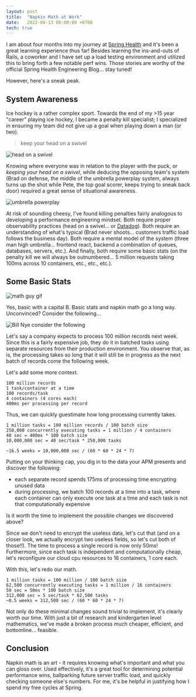 ```yaml
---
layout: post  
title:  "Napkin Math at Work"
date:   2022-08-13 00:00:00 +0700   
tech: true
---
```


I am about four months into my journey at [Spring Health](https://springhealth.com) and it's been a great learning experience thus far! Besides learning the ins-and-outs of Rails, a coworker and I have set up a load testing environment and utilized this to bring forth a few notable perf wins. Those stories are worthy of the official Spring Health Engineering Blog... stay tuned!

However, here's a sneak peak.

## System Awareness

Ice hockey is a rather complex sport. Towards the end of my >15 year "career" playing ice hockey, I became a penalty kill specialist; I specialized in ensuring my team did not give up a goal when playing down a man (or two).

> keep your head on a swivel

![head on a swivel](https://media.giphy.com/media/xT9IgtgWuP0irJKq8E/giphy.gif)

Knowing where everyone was in relation to the player with the puck, or *keeping your head on a swivel*, while deducing the opposing team's system (Brad on defense, the middle of the umbrella powerplay system,  always turns up the shot while Pete, the top goal scorer, keeps trying to sneak back door) required a great sense of situational awareness.

![umbrella powerplay](https://www.crossicehockey.com/wp-content/uploads/2014/04/umbrella-pp.jpg)

At risk of sounding cheesy, I've found killing penalties fairly analogous to developing a performance engineering mindset. Both require proper observability practices (head on a swivel... or [Datadog](https://www.datadoghq.com/)). Both require an understanding of what's typical (Brad never shoots... customers traffic load follows the business day). Both require a mental model of the system (three man high umbrella... frontend react, backend a combination of queues, databases, servers, etc.). And finally, both require some basic stats (on the penalty kill we will always be outnumbered...  5 million requests taking 100ms across 10 containers, etc., etc., etc.).

## Some Basic Stats

![math guy gif](https://media.giphy.com/media/4JVTF9zR9BicshFAb7/giphy.gif)

Yes, basic with a capital B. Basic stats and napkin math go a long way. Unconvinced? Consider the following...

![Bill Nye consider the following](https://media.giphy.com/media/SVL5Dws0bOSgE/giphy.gif)

Let's say a company expects to process 100 million records next week. Since this is a fairly expensive job, they do it in batched tasks using separate resources from their production environment. You observe that, as is, the processing takes so long that it will still be in progress as the next batch of records come the following week.

Let's add some more context.

```
100 million records
1 task/container at a time
100 records/task
4 containers (4 cores each)
400ms per processing per record
```

Thus, we can quickly guestimate how long processing currently takes.

```
1 million tasks = 100 million records / 100 batch size
250,000 concurrently executing tasks = 1 million / 4 containers
40 sec = 400ms * 100 batch size
10,000,000 sec = 40 sec/task * 250,000 tasks

~16.5 weeks = 10,000,000 sec / (60 * 60 * 24 * 7)
```

Putting on your thinking cap, you dig in to the data your APM presents and discover the following:

* each separate record spends 175ms of processing time encrypting unused data
* during processing, we batch 100 records at a time into a task, where each container can only execute one task at a time and each task is not that computationally expensive

Is it worth the time to implement the possible changes we discovered above? 

Since we don't need to encrypt the useless data, let's cut that (and on a closer look, we actually encrypt two useless fields, so let's cut both of those!!). The time to process a single record is now only 50ms! Furthermore, since each task is independent and computationally cheap, let's reconfigure our cloud cpu resources to 16 containers, 1 core each. 

With this, let's redo our math.

```
1 million tasks = 100 million / 100 batch size
62,500 concurrently executing tasks = 1 million / 16 containers
50 sec = 50ms * 100 batch size
312,000 sec = 5 sec/task * 62,500 tasks
~0.5 weeks = 312,500 sec / (60 * 60 * 24 * 7)
```

Not only do these minimal changes sound trivial to implement, it's clearly worth our time. With just a bit of research and kindergarten level mathematics, we've made a broken process much cheaper, efficient, and bottomline... feasible.

## Conclusion

Napkin math is an art - it requires knowing what's important and what you can gloss over. Used effectively, it's a great tool for determining potential performance wins, ballparking future server traffic load, and quickly checking someone else's numbers. For me, it's be helpful in justifying how I spend my free cycles at Spring. 
